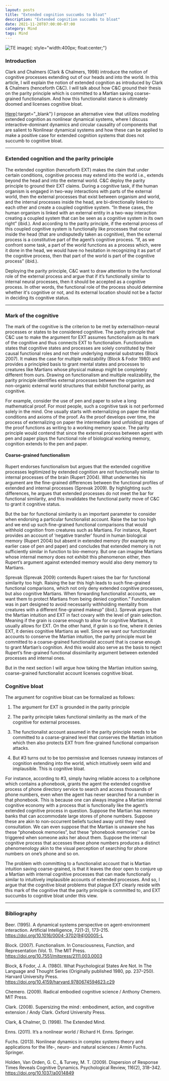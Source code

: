 ```yaml
---
layout: posts
title: "Extended cognition succumbs to bloat"
description: "Extended cognition succumbs to bloat"
date: 2021-11-20T07:00:00-07:00
category: Mind
tags: Mind
---
```

![TE image](/images/extendedcog.jfif){: style="width:400px; float:center;"}

### Introduction
Clark and Chalmers (Clark & Chalmers, 1998) introduce the notion of cognitive processes extending out of our heads and into the world. In this article, I will explain the notion of extended cognition as introduced by Clark & Chalmers (henceforth C&C). I will talk about how C&C ground their thesis on the parity principle which is committed to a Martian saving coarse-grained functionalism. And how this functionalist stance is ultimately doomed and licenses cognitive bloat.

[Here](https://perrin-ay.github.io/mind/2021/12/01/My-view-on-extended-cognition-that-escapes-cognitive-bloat.html){:target="_blank"} I propose an alternative view that utilizes modeling extended cognition as nonlinear dynamical systems, where I discuss interactive-dominant dynamics and circular causality of components that are salient to Nonlinear dynamical systems and how these can be applied to make a positive case for extended cognition systems that does not succumb to cognitive bloat. 

---
### Extended cognition and the parity principle

The extended cognition (henceforth EXT) makes the claim that under certain conditions, cognitive process may extend into the world i.e., extends beyond the head and into the external world. C&C deploy the parity principle to ground their EXT claims. During a cognitive task, if the human organism is engaged in two-way interactions with parts of the external world, then the external processes that exist between organism and world, and the internal processes inside the head, are bi-directionally linked to each other and create a coupled cognitive system. “In these cases, the human organism is linked with an external entity in a two-way interaction creating a coupled system that can be seen as a cognitive system in its own right” (ibid.). And according to the parity principle, if the external process of this coupled cognitive system is functionally like processes that occur inside the head (that are undisputedly taken as cognitive), then the external process is a constitutive part of the agent’s cognitive process. “If, as we confront some task, a part of the world functions as a process which, were it done in the head, we would have no hesitation in recognizing it as part of the cognitive process, then that part of the world is part of the cognitive process” (ibid.). 

Deploying the parity principle, C&C want to draw attention to the functional role of the external process and argue that if it’s functionally similar to internal neural processes, then it should be accepted as a cognitive process. In other words, the functional role of the process should determine whether it's cognitive or not, and its external location should not be a factor in deciding its cognitive status. 

---
### Mark of the cognitive 
The mark of the cognitive is the criterion to be met by external/non-neural processes or states to be considered cognitive. The parity principle that C&C use to make the argument for EXT assumes functionalism as its mark of the cognitive and thus connects EXT to functionalism. Functionalism states that cognitive states and processes are solely constituted by their causal functional roles and not their underlying material substrates (Block 2007). It makes the case for multiple realizability (Block & Fodor 1980) and provides a principled basis to grant mental states and processes to creatures like Martians whose physical makeup might be completely different from ours. Drawing on functionalism and multiple realizability, the parity principle identifies external processes between the organism and non-organic external world structures that exhibit functional parity, as cognitive.

For example, consider the use of pen and paper to solve a long mathematical proof. For most people, such a cognitive task is not performed solely in the mind. One usually starts with externalizing on paper the initial conditions and axioms of the proof. As the proof develops over time, the process of externalizing on paper the intermediate (and unfolding) stages of the proof functions as writing to a working memory space. The parity principle would contend that since the external process between agent with pen and paper plays the functional role of biological working memory, cognition extends to the pen and paper.

#### Coarse-grained functionalism 
Rupert endorses functionalism but argues that the extended cognitive processes legitimized by extended cognition are not functionally similar to internal processes of the brain (Rupert 2004). What underwrites his argument are the fine-grained differences between the functional profiles of extended and internal processes (Sprevak 2009). By highlighting such differences, he argues that extended processes do not meet the bar for functional similarity, and this invalidates the functional parity move of C&C to grant it cognitive status.

But the bar for functional similarity is an important parameter to consider when endorsing a particular functionalist account. Raise the bar too high and we end up such fine-grained functional comparisons that would withhold cognition from creatures such as Martians. For instance, Rupert provides an account of ‘negative transfer’ found in human biological memory (Rupert 2004) but absent in extended memory (for example my earlier case of pen and paper) and concludes that extended memory is not sufficiently similar in function to bio-memory. But one can imagine Martians whose internal memory does not exhibit this phenomenon either, then Rupert’s argument against extended memory would also deny memory to Martians. 

Sprevak (Sprevak 2009) contends Rupert raises the bar for functional similarity too high. Raising the bar this high leads to such fine-grained functional comparisons, which not only deny extended cognitive processes, but also cognitive Martians. When forwarding functionalist accounts, we want them to protect Martians from being denied cognition.” Functionalism was in part designed to avoid necessarily withholding mentality from creatures with a different fine-grained makeup” (ibid.). Sprevak argues that the Martian intuition and EXT in fact covary with the level of grain selection. Meaning if the grain is coarse enough to allow for cognitive Martians, it usually allows for EXT. On the other hand, if grain is so fine, where it denies EXT, it denies cognitive Martians as well. Since we want our functionalist accounts to conserve the Martian intuition, the parity principle must be committed to a coarse-grained functionalist account that is coarse enough to grant Martian’s cognition. And this would also serve as the basis to reject Rupert’s fine-grained functional dissimilarity argument between extended processes and internal ones. 

But in the next section I will argue how taking the Martian intuition saving, coarse-grained functionalist account licenses cognitive bloat. 

### Cognitive bloat
The argument for cognitive bloat can be formalized as follows:

1) The argument for EXT is grounded in the parity principle

2) The parity principle takes functional similarity as the mark of the cognitive for external processes.

3) The functionalist account assumed in the parity principle needs to be committed to a coarse-grained level that conserves the Martian intuition which then also protects EXT from fine-grained functional comparison attacks. 

4) But #3 turns out to be too permissive and licenses runaway instances of cognition extending into the world, which intuitively seem wild and implausible. This is cognitive bloat. 

For instance, according to #3, simply having reliable access to a cellphone which contains a phonebook, grants the agent the extended cognitive process of phone directory service to search and access thousands of phone numbers, even when the agent has never searched for a number in that phonebook. This is because one can always imagine a Martian internal cognitive economy with a process that is functionally like the agent’s extended cognitive process in question. Suppose the Martian has memory banks that can accommodate large stores of phone numbers. Suppose these are akin to non-occurrent beliefs tucked away until they need consultation. We can even suppose that the Martian is unaware she has these “phonebook memories”, but these “phonebook memories'' can be triggered when someone asks her about them. Suppose the internal cognitive process that accesses these phone numbers produces a distinct phenomenology akin to the visual perception of searching for phone numbers on one’s phone and so on. 

The problem with committing to a functionalist account that is Martian intuition saving coarse-grained, is that it leaves the door open to conjure up a Martian with internal cognitive processes that can made functionally similar to intuitively implausible accounts of extended processes. And so, I argue that the cognitive bloat problems that plague EXT clearly reside with this mark of the cognitive that the parity principle is committed to, and EXT succumbs to cognitive bloat under this view.

---
### Bibliography

Beer. (1995). A dynamical systems perspective on agent-environment interaction. Artificial Intelligence, 72(1-2), 173–215. https://doi.org/10.1016/0004-3702(94)00005-L

Block. (2007). Functionalism. In Consciousness, Function, and Representation (Vol. 1). The MIT Press. https://doi.org/10.7551/mitpress/2111.003.0003

Block, & Fodor, J. A. (1980). What Psychological States Are Not. In The Language and Thought Series (Originally published 1980, pp. 237–250). Harvard University Press. https://doi.org/10.4159/harvard.9780674594623.c29

Chemero. (2009). Radical embodied cognitive science / Anthony Chemero. MIT Press.

Clark. (2008). Supersizing the mind : embodiment, action, and cognitive extension / Andy Clark. Oxford University Press.

Clark, & Chalmer, D. (1998). The Extended Mind.

Enns. (2011). It’s a nonlinear world / Richard H. Enns. Springer.

Fuchs. (2013). Nonlinear dynamics in complex systems theory and applications for the life-, neuro- and natural sciences / Armin Fuchs. Springer.

Holden, Van Orden, G. C., & Turvey, M. T. (2009). Dispersion of Response Times Reveals Cognitive Dynamics. Psychological Review, 116(2), 318–342. https://doi.org/10.1037/a0014849
